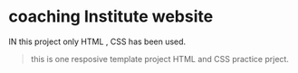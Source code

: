 # coaching Institute website

IN this project only HTML , CSS has been used.
> this is one resposive template project
> HTML and CSS practice prject.

